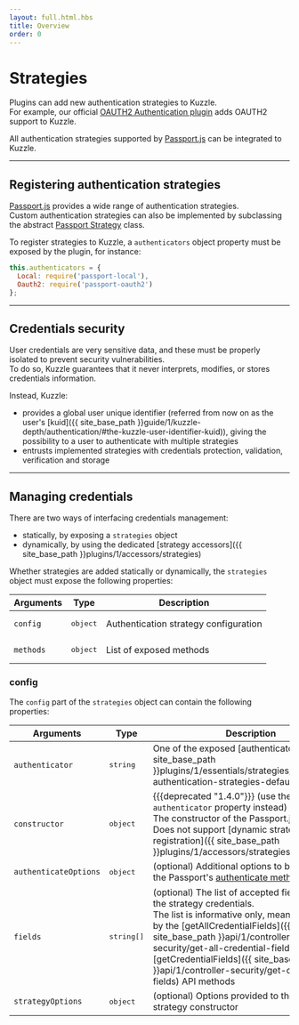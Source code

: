 ```yaml
---
layout: full.html.hbs
title: Overview
order: 0
---
```


# Strategies

Plugins can add new authentication strategies to Kuzzle.  
For example, our official [OAUTH2 Authentication plugin](https://github.com/kuzzleio/kuzzle-plugin-auth-passport-oauth) adds OAUTH2 support to Kuzzle.

All authentication strategies supported by [Passport.js](http://passportjs.org/) can be integrated to Kuzzle.

---

## Registering authentication strategies

[Passport.js](http://passportjs.org) provides a wide range of authentication strategies.  
Custom authentication strategies can also be implemented by subclassing the abstract [Passport Strategy](https://github.com/jaredhanson/passport-strategy) class.

To register strategies to Kuzzle, a `authenticators` object property must be exposed by the plugin, for instance:

```js
this.authenticators = {
  Local: require('passport-local'),
  Oauth2: require('passport-oauth2')
};
```

---

## Credentials security

User credentials are very sensitive data, and these must be properly isolated to prevent security vulnerabilities.  
To do so, Kuzzle guarantees that it never interprets, modifies, or stores credentials information.

Instead, Kuzzle:

- provides a global user unique identifier (referred from now on as the user's [kuid]({{ site_base_path }}guide/1/kuzzle-depth/authentication/#the-kuzzle-user-identifier-kuid)), giving the possibility to a user to authenticate with multiple strategies
- entrusts implemented strategies with credentials protection, validation, verification and storage

---

## Managing credentials

There are two ways of interfacing credentials management:

- statically, by exposing a `strategies` object
- dynamically, by using the dedicated [strategy accessors]({{ site_base_path }}plugins/1/accessors/strategies)

Whether strategies are added statically or dynamically, the `strategies` object must expose the following properties:

| Arguments | Type              | Description                           |
| --------- | ----------------- | ------------------------------------- |
| `config`  | <pre>object</pre> | Authentication strategy configuration |
| `methods` | <pre>object</pre> | List of exposed methods               |

### config

The `config` part of the `strategies` object can contain the following properties:

| Arguments             | Type                | Description                                                                                                                                                                                                                                                                                                                                          |
| --------------------- | ------------------- | ---------------------------------------------------------------------------------------------------------------------------------------------------------------------------------------------------------------------------------------------------------------------------------------------------------------------------------------------------- |
| `authenticator`       | <pre>string</pre>   | One of the exposed [authenticators]({{ site_base_path }}plugins/1/essentials/strategies/#registering-authentication-strategies-default) name                                                                                                                                                                                                         |
| `constructor`         | <pre>object</pre>   | {{{deprecated "1.4.0"}}} (use the `authenticator` property instead)<br/>The constructor of the Passport.js strategy. Does not support [dynamic strategy registration]({{ site_base_path }}plugins/1/accessors/strategies)                                                                                                                            |
| `authenticateOptions` | <pre>object</pre>   | (optional) Additional options to be provided to the Passport's [authenticate method](http://passportjs.org/docs/authenticate)                                                                                                                                                                                                                        |
| `fields`              | <pre>string[]</pre> | (optional) The list of accepted field names by the strategy credentials.<br/>The list is informative only, meant to be used by the [getAllCredentialFields]({{ site_base_path }}api/1/controller-security/get-all-credential-fields/) and the [getCredentialFields]({{ site_base_path }}api/1/controller-security/get-credential-fields) API methods |
| `strategyOptions`     | <pre>object</pre>   | (optional) Options provided to the Passport.js strategy constructor                                                                                                                                                                                                                                                                                  |
